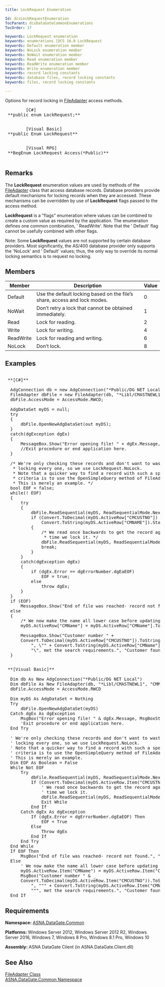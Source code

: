 ```yaml
---
title: LockRequest Enumeration

Id: dcsLockRequestEnumeration
TocParent: dcsDataGateCommonEnumerations
TocOrder: 17

keywords: LockRequest enumeration
keywords: enumerations [DCS 16.0 LockRequest
keywords: Default enumeration member
keywords: NoLock enumeration member
keywords: NoWait enumeration member
keywords: Read enumeration member
keywords: ReadWrite enumeration member
keywords: Write enumeration member
keywords: record locking constants
keywords: database files, record locking constants
keywords: files, record locking constants

---
```


Options for record locking in [FileAdapter](file-adapter-class.html) access methods. 
<pre class="prettyprint">
        <span class="lang">[C#]</span>
 **public enum LockRequest;** 
      </pre>
<pre class="prettyprint">
        <span class="lang">[Visual Basic] </span>
 **public Enum LockRequest** 
      </pre>
<pre class="prettyprint">
        <span class="lang">[Visual RPG]</span>
 **BegEnum LockRequest Access(*Public)** 
      </pre>

## Remarks

The **LockRequest** enumeration values are used by methods of the [ FileAdapter](file-adapter-class.html) class that access database records. Database providers provide default mechanisms for locking records when they are accessed. These mechanisms can be overridden by use of **LockRequest** flags passed to the access method.

**LockRequest** is a "flags" enumeration where values can be combined to create a custom value as required by the application. The enumeration defines one common combination, ' ReadWrite'. Note that the ' Default' flag cannot be usefully combined with other flags.

Note: Some **LockRequest** values are not supported by certain database providers. Most significantly, the AS/400 database provider only supports the 'NoLock' and ' Default' values; thus, the only way to override its normal locking semantics is to request no locking. 
## Members



| Member | Description | Value |
| ---- | ---- | ---- |
| Default | Use the default locking based on the file’s share, access and lock modes. | 0 |
| NoWait | Don’t retry a lock that cannot be obtained immediately. | 1 |
| Read | Lock for reading. | 2 |
| Write | Lock for writing. | 4 |
| ReadWrite | Lock for reading and writing. | 6 |
| NoLock | Don’t lock. | 8 |



## Examples

<pre class="prettyprint">
        <span class="lang">
 **[C#]** 
        </span>
  AdgConnection db = new AdgConnection("*Public/DG NET Local");
  FileAdapter dbFile = new FileAdapter(db, "*Libl/CMASTNEWL1", "CMMASTERL1");
  dbFile.AccessMode = AccessMode.RWCD;

  AdgDataSet myDS = null;
  try
  {
      dbFile.OpenNewAdgDataSet(out myDS);
  }
  catch(dgException dgEx)
  {
      MessageBox.Show("Error opening file! " + dgEx.Message, "Error");
      //Exit procedure or end application here.
  }

  /* We're only checking these records and don't want to waste time by
   * locking every one, so we use LockRequest.NoLock. 
   * Note that a quicker way to find a record with such a specific 
   * criteria is to use the OpenSimpleQuery method of FileAdapter. 
   * This is merely an example. */
  bool EOF = false;
  while(! EOF)
  {
      try
      {
          dbFile.ReadSequential(myDS, ReadSequentialMode.Next, LockRequest.NoLock);
          if (Convert.ToDecimal(myDS.ActiveRow["CMCUSTNO"]) &gt; 30000 &amp;&amp;
              Convert.ToString(myDS.ActiveRow["CMNAME"]).StartsWith("A"))
          {
              /* We read once backwards to get the record again, and this
               * time we lock it. */
              dbFile.ReadSequential(myDS, ReadSequentialMode.Previous, LockRequest.Default);
              break;
          }
      }
      catch(dgException dgEx)
      {
          if (dgEx.Error == dgErrorNumber.dgEaEOF)
              EOF = true;
          else
              throw dgEx;
      }
  }
  if (EOF)
      MessageBox.Show("End of file was reached- record not found.", "Record not found.");
  else
  {
      /* We now make the name all lower case before updating the file. */
      myDS.ActiveRow["CMName"] = myDS.ActiveRow["CMName"].ToString().ToLower();

      MessageBox.Show("Customer number " + 
      Convert.ToDecimal(myDS.ActiveRow["CMCUSTNO"]).ToString() +
          ", \"" + Convert.ToString(myDS.ActiveRow["CMName"]) + 
          "\", met the search requirements.", "Customer found.");
  }
</pre>
<pre class="prettyprint">
        <span class="lang">
 **[Visual Basic]** 
        </span>
  Dim db As New AdgConnection("*Public/DG NET Local")
  Dim dbFile As New FileAdapter(db, "*Libl/CMASTNEWL1", "CMMASTERL1")
  dbFile.AccessMode = AccessMode.RWCD

  Dim myDS As AdgDataSet = Nothing
  Try
      dbFile.OpenNewAdgDataSet(myDS)
  Catch dgEx As dgException
      MsgBox("Error opening file! " &amp; dgEx.Message, MsgBoxStyle.Critical, "Error")
      'Exit procedure or end application here.
  End Try

  ' We're only checking these records and don't want to waste time by
  ' locking every one, so we use LockRequest.NoLock. 
  ' Note that a quicker way to find a record with such a specIfic 
  ' criteria is to use the OpenSimpleQuery method of FileAdapter. 
  ' This is merely an example. 
  Dim EOF As Boolean = False
  While Not EOF
      Try
          dbFile.ReadSequential(myDS, ReadSequentialMode.Next, LockRequest.NoLock)
          If (Convert.ToDecimal(myDS.ActiveRow.Item("CMCUSTNO")) &gt; 30000 And Convert.ToString(myDS.ActiveRow.Item("CMNAME")).StartsWith("A")) Then
              ' We read once backwards to get the record again, and this
              ' time we lock it. 
              dbFile.ReadSequential(myDS, ReadSequentialMode.Previous, LockRequest.Default)
              Exit While
          End If
      Catch dgEx As dgException
          If (dgEx.Error = dgErrorNumber.dgEaEOF) Then
              EOF = True
          Else
              Throw dgEx
          End If
      End Try
  End While
  If EOF Then
      MsgBox("End of file was reached- record not found.", "Record not found.")
  Else
      ' We now make the name all lower case beFore updating the file. 
      myDS.ActiveRow.Item("CMName") = myDS.ActiveRow.Item("CMName").ToString().ToLower()
      MsgBox("Customer number " &amp; _
      Convert.ToDecimal(myDS.ActiveRow.Item("CMCUSTNO")).ToString() &amp; _
          ", """ + Convert.ToString(myDS.ActiveRow.Item("CMName")) &amp; _
          """, met the search requirements.", "Customer found.")
  End If
</pre>

## Requirements

**Namespace:** [ ASNA.DataGate.Common](datagate-common-namespace.html) 

**Platforms:** Windows Server 2012, Windows Server 2012 R2, Windows Server 2016, Windows 7, Windows 8 Pro, Windows 8.1 Pro, Windows 10

**Assembly:** ASNA DataGate Client (in ASNA.DataGate.Client.dll)
## See Also


[FileAdapter Class](file-adapter-class.html)
      <br />
[ASNA.DataGate.Common Namespace](datagate-common-namespace.html)

